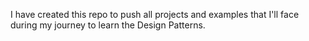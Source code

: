 I have created this repo to push all projects and examples that I'll face during my journey to learn the Design Patterns.
